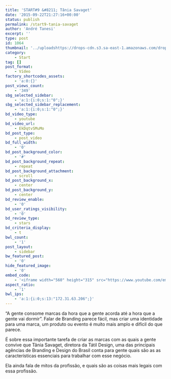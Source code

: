```yaml
---
title: 'START#9 &#8211; Tânia Savaget'
date: '2015-09-22T21:27:16+00:00'
status: publish
permalink: /start9-tania-savaget
author: 'André Tanesi'
excerpt: ''
type: post
id: 1064
thumbnail: '../uploadshttps://drops-cdn.s3.sa-east-1.amazonaws.com/drops-new/wp-content/uploads/2015/09/22212716/Captura-de-Tela-2015-09-22-a%CC%80s-18.20.511-150x150.png'
category:
    - Start
tag: []
post_format:
    - Vídeo
factory_shortcodes_assets:
    - 'a:0:{}'
post_views_count:
    - '349'
sbg_selected_sidebar:
    - 'a:1:{i:0;s:1:"0";}'
sbg_selected_sidebar_replacement:
    - 'a:1:{i:0;s:1:"0";}'
bd_video_type:
    - youtube
bd_video_url:
    - EkDqtvSMuMo
bd_post_type:
    - post_video
bd_full_width:
    - '0'
bd_post_background_color:
    - '#'
bd_post_background_repeat:
    - repeat
bd_post_background_attachment:
    - scroll
bd_post_background_x:
    - center
bd_post_background_y:
    - center
bd_review_enable:
    - '0'
bd_user_ratings_visibility:
    - '0'
bd_review_type:
    - stars
bd_criteria_display:
    - t
bwl_count:
    - '1'
post_layout:
    - sidebar
bw_featured_post:
    - '0'
hide_featured_image:
    - '0'
embed_code:
    - '<iframe width="560" height="315" src="https://www.youtube.com/embed/EkDqtvSMuMo" frameborder="0" allowfullscreen></iframe>'
aspect_ratio:
    - '1'
bwl_ips:
    - 'a:1:{i:0;s:13:"172.31.63.206";}'
---
```

“A gente consome marcas da hora que a gente acorda até a hora que a gente vai dormir”. Falar de Branding parece fácil, mas criar uma identidade para uma marca, um produto ou evento é muito mais amplo e difícil do que parece.

É sobre essa importante tarefa de criar as marcas com as quais a gente convive que Tânia Savaget, diretora da Tátil Design, uma das principais agências de Branding e Design do Brasil conta para gente quais são as as características essenciais para trabalhar com esse negócio.

Ela ainda fala de mitos da profissão, e quais são as coisas mais legais com essa profissão.